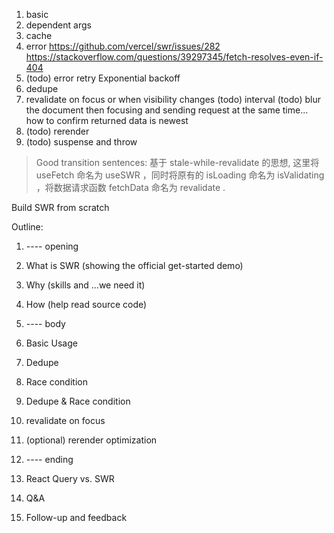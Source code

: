 1.  basic
2.  dependent args
3.  cache
4.  error
    https://github.com/vercel/swr/issues/282
    https://stackoverflow.com/questions/39297345/fetch-resolves-even-if-404
5.  (todo) error retry
    Exponential backoff
6.  dedupe
7.  revalidate on focus or when visibility changes
    (todo) interval
    (todo) blur the document then focusing and sending request at the same time... how to confirm returned data is newest
8.  (todo) rerender
9.  (todo) suspense and throw

> Good transition sentences:
> 基于 stale-while-revalidate 的思想, 这里将 useFetch 命名为 useSWR ，同时将原有的 isLoading 命名为 isValidating ，将数据请求函数 fetchData 命名为 revalidate .

Build SWR from scratch

Outline:

1. ---- opening
2. What is SWR (showing the official get-started demo)
3. Why (skills and ...we need it)
4. How (help read source code)

5. ---- body
6. Basic Usage
7. Dedupe
8. Race condition
9. Dedupe & Race condition
10. revalidate on focus
11. (optional) rerender optimization

12. ---- ending
13. React Query vs. SWR
14. Q&A
15. Follow-up and feedback
